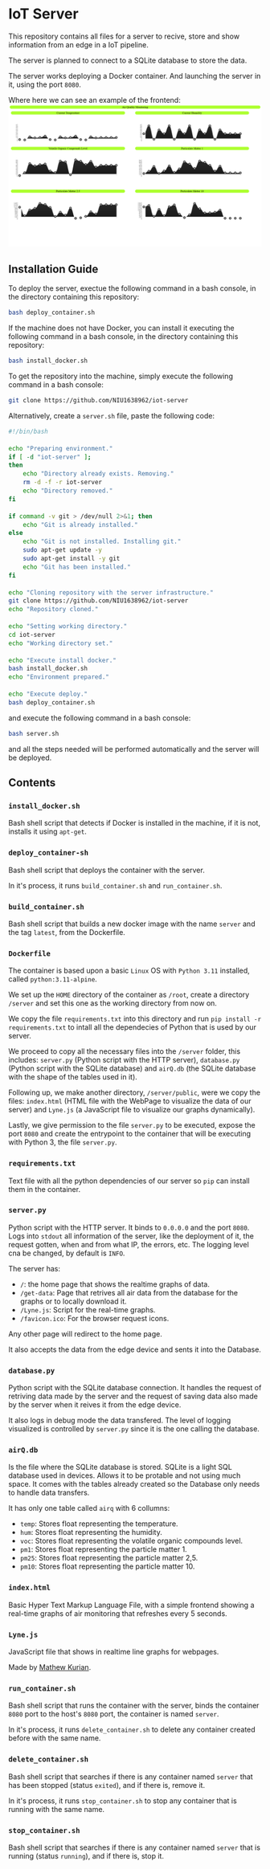 # IoT Server
This repository contains all files for a server to recive, store and show information from an edge in a IoT pipeline. 

The server is planned to connect to a SQLite database to store the data.

The server works deploying a Docker container. And launching the server in it, using the port `8080`.

Where here we can see an example of the frontend:
![Image of the front end of the WebPage provided by the server](images/frontend.png)

## Installation Guide
To deploy the server, exectue the following command in a bash console, in the directory containing this repository:

````bash
bash deploy_container.sh
````

If the machine does not have Docker, you can install it executing the following command in a bash console, in the directory containing this repository:

````bash
bash install_docker.sh
````

To get the repository into the machine, simply execute the following command in a bash console:

````bash
git clone https://github.com/NIU1638962/iot-server
````

Alternatively, create a `server.sh` file, paste the following code:

````bash
#!/bin/bash

echo "Preparing environment."
if [ -d "iot-server" ];
then
    echo "Directory already exists. Removing."
    rm -d -f -r iot-server
    echo "Directory removed."
fi

if command -v git > /dev/null 2>&1; then
    echo "Git is already installed."
else
    echo "Git is not installed. Installing git."
    sudo apt-get update -y
    sudo apt-get install -y git
    echo "Git has been installed."
fi

echo "Cloning repository with the server infrastructure."
git clone https://github.com/NIU1638962/iot-server
echo "Repository cloned."

echo "Setting working directory."
cd iot-server
echo "Working directory set."

echo "Execute install docker."
bash install_docker.sh
echo "Environment prepared."

echo "Execute deploy."
bash deploy_container.sh
````

and execute the following command in a bash console:

````bash
bash server.sh
````

and all the steps needed will be performed automatically and the server will be deployed.

## Contents
### `install_docker.sh`
Bash shell script that detects if Docker is installed in the machine, if it is not, installs it using `apt-get`.

### `deploy_container-sh`
Bash shell script that deploys the container with the server. 

In it's process, it runs `build_container.sh` and `run_container.sh`.

### `build_container.sh`
Bash shell script that builds a new docker image with the name `server` and the tag `latest`, from the Dockerfile.

### `Dockerfile`
The container is based upon a basic `Linux` OS with `Python 3.11` installed, called `python:3.11-alpine`.

We set up the `HOME` directory of the container as `/root`, create a directory `/server` and set this one as the working directory from now on.

We copy the file `requirements.txt` into this directory and run `pip install -r requirements.txt` to intall all the dependecies of Python that is used by our server.

We proceed to copy all the necessary files into the `/server` folder, this includes: `server.py` (Python script with the HTTP server), `database.py` (Python script with the SQLite database) and `airQ.db` (the SQLite database with the shape of the tables used in it).

Following up, we make another directory, `/server/public`, were we copy the files: `index.html` (HTML file with the WebPage to visualize the data of our server) and `Lyne.js` (a JavaScript file to visualize our graphs dynamically).

Lastly, we give permission to the file `server.py` to be executed, expose the port `8080` and create the entrypoint to the container that will be executing with Python 3, the file `server.py`.

### `requirements.txt`
Text file with all the python dependencies of our server so `pip` can install them in the container.

### `server.py`
Python script with the HTTP server. It binds to `0.0.0.0` and the port `8080`. Logs into `stdout` all information of the server, like the deployment of it, the request gotten, when and from what IP, the errors, etc. The logging level cna be changed, by default is `INFO`.

The server has:
 - `/`: the home page that shows the realtime graphs of data. 
 - `/get-data`: Page that retrives all air data from the database for the graphs or to locally download it.
 - `/Lyne.js`: Script for the real-time graphs.
 - `/favicon.ico`: For the browser request icons.

Any other page will redirect to the home page.

It also accepts the data from the edge device and sents it into the Database.

### `database.py`
Python script with the SQLite database connection. It handles the request of retriving data made by the server and the request of saving data also made by the server when it reives it from the edge device.

It also logs in debug mode the data transfered. The level of logging visualized is controlled by `server.py` since it is the one calling the database.

### `airQ.db`
Is the file where the SQLite database is stored. SQLite is a light SQL database used in devices. Allows it to be protable and not using much space. It comes with the tables already created so the Database only needs to handle data transfers.

It has only one table called `airq` with 6 collumns:
- `temp`: Stores float representing the temperature.
- `hum`: Stores float representing the humidity.
- `voc`: Stores float representing the volatile organic compounds level.
- `pm1`: Stores float representing the particle matter 1.
- `pm25`: Stores float representing the particle matter 2,5.
- `pm10`: Stores float representing the particle matter 10.

### `index.html`
Basic Hyper Text Markup Language File, with a simple frontend showing a real-time graphs of air monitoring that refreshes every 5 seconds.

### `Lyne.js`
JavaScript file that shows in realtime line graphs for webpages.

Made by [Mathew Kurian](https://github.com/mathew-kurian/Lyne.js).

### `run_container.sh`
Bash shell script that runs the container with the server, binds the container `8080` port to the host's `8080` port, the container is named `server`. 

In it's process, it runs `delete_container.sh` to delete any container created before with the same name.

### `delete_container.sh`
Bash shell script that searches if there is any container named `server` that has been stopped (status `exited`), and if there is, remove it.

In it's process, it runs `stop_container.sh` to stop any container that is running with the same name.

### `stop_container.sh`
Bash shell script that searches if there is any container named `server` that is running (status `running`), and if there is, stop it.